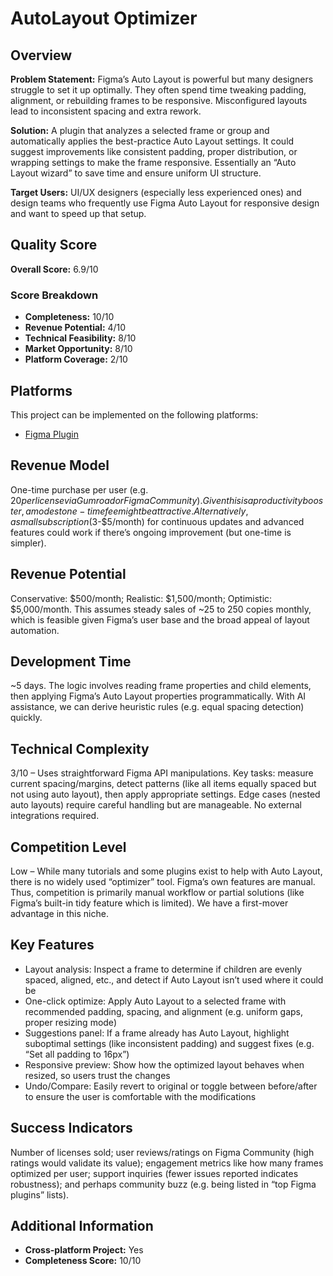 # AutoLayout Optimizer

## Overview
**Problem Statement:** Figma’s Auto Layout is powerful but many designers struggle to set it up optimally. They often spend time tweaking padding, alignment, or rebuilding frames to be responsive. Misconfigured layouts lead to inconsistent spacing and extra rework.

**Solution:** A plugin that analyzes a selected frame or group and automatically applies the best-practice Auto Layout settings. It could suggest improvements like consistent padding, proper distribution, or wrapping settings to make the frame responsive. Essentially an “Auto Layout wizard” to save time and ensure uniform UI structure.

**Target Users:** UI/UX designers (especially less experienced ones) and design teams who frequently use Figma Auto Layout for responsive design and want to speed up that setup.

## Quality Score
**Overall Score:** 6.9/10

### Score Breakdown
- **Completeness:** 10/10
- **Revenue Potential:** 4/10
- **Technical Feasibility:** 8/10
- **Market Opportunity:** 8/10
- **Platform Coverage:** 2/10

## Platforms
This project can be implemented on the following platforms:
- [Figma Plugin](./platforms/figma-plugin/)

## Revenue Model
One-time purchase per user (e.g. $20 per license via Gumroad or Figma Community). Given this is a productivity booster, a modest one-time fee might be attractive. Alternatively, a small subscription ($3-$5/month) for continuous updates and advanced features could work if there’s ongoing improvement (but one-time is simpler).

## Revenue Potential
Conservative: $500/month; Realistic: $1,500/month; Optimistic: $5,000/month. This assumes steady sales of ~25 to 250 copies monthly, which is feasible given Figma’s user base and the broad appeal of layout automation.

## Development Time
~5 days. The logic involves reading frame properties and child elements, then applying Figma’s Auto Layout properties programmatically. With AI assistance, we can derive heuristic rules (e.g. equal spacing detection) quickly.

## Technical Complexity
3/10 – Uses straightforward Figma API manipulations. Key tasks: measure current spacing/margins, detect patterns (like all items equally spaced but not using auto layout), then apply appropriate settings. Edge cases (nested auto layouts) require careful handling but are manageable. No external integrations required.

## Competition Level
Low – While many tutorials and some plugins exist to help with Auto Layout, there is no widely used “optimizer” tool. Figma’s own features are manual. Thus, competition is primarily manual workflow or partial solutions (like Figma’s built-in tidy feature which is limited). We have a first-mover advantage in this niche.

## Key Features
- Layout analysis: Inspect a frame to determine if children are evenly spaced, aligned, etc., and detect if Auto Layout isn’t used where it could be
- One-click optimize: Apply Auto Layout to a selected frame with recommended padding, spacing, and alignment (e.g. uniform gaps, proper resizing mode)
- Suggestions panel: If a frame already has Auto Layout, highlight suboptimal settings (like inconsistent padding) and suggest fixes (e.g. “Set all padding to 16px”)
- Responsive preview: Show how the optimized layout behaves when resized, so users trust the changes
- Undo/Compare: Easily revert to original or toggle between before/after to ensure the user is comfortable with the modifications

## Success Indicators
Number of licenses sold; user reviews/ratings on Figma Community (high ratings would validate its value); engagement metrics like how many frames optimized per user; support inquiries (fewer issues reported indicates robustness); and perhaps community buzz (e.g. being listed in “top Figma plugins” lists).

## Additional Information
- **Cross-platform Project:** Yes
- **Completeness Score:** 10/10
